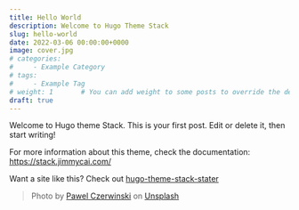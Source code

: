 ```yaml
---
title: Hello World
description: Welcome to Hugo Theme Stack
slug: hello-world
date: 2022-03-06 00:00:00+0000
image: cover.jpg
# categories:
#     - Example Category
# tags:
#     - Example Tag
# weight: 1       # You can add weight to some posts to override the default sorting (date descending)
draft: true
---
```


Welcome to Hugo theme Stack. This is your first post. Edit or delete it, then start writing!

For more information about this theme, check the documentation: https://stack.jimmycai.com/

Want a site like this? Check out [hugo-theme-stack-stater](https://github.com/CaiJimmy/hugo-theme-stack-starter)

> Photo by [Pawel Czerwinski](https://unsplash.com/@pawel_czerwinski) on [Unsplash](https://unsplash.com/)